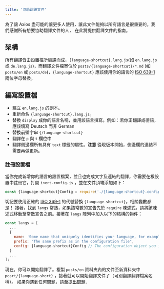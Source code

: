 ```yaml
---
title: '協助翻譯文件'
---
```


為了讓 Axios 盡可能的讓更多人使用，讓此文件能夠以所有語言是很重要的。我們感謝所有想要協助翻譯文件的人，
在此將提供翻譯文件的指南。

## 架構
所有翻譯皆由設置檔所編譯而成，`{language-shortcut}.lang.js`(如 `en.lang.js` 或 `de.lang.js`)，而翻譯文件檔案位於 `posts/{language-shortcut}/*.md` (如 `posts/en` 或 `posts/de`)，`{language-shortcut}` 應該使用你的語言的 [ISO 639-1](https://en.wikipedia.org/wiki/ISO_639-1) 兩位字母替換。

## 編寫設置檔
 - 建立 `en.lang.js` 的副本。
 - 重新命名 `{language-shortcut}.lang.js`。
 - 替換 `display` 成你的語言名稱，並用該語言撰寫。例如：若你正翻譯成德語，應該填寫 Deutsch 而非 German
 - 替換前墜字串 `{/language-shortcut}`
 - 翻譯在 `p` 與 `t` 欄位中
 - 翻譯側邊欄所有具有 `text` 標籤的屬性。**注意** 從現版本開始，側邊欄的連結不需要再做更新。

### 註冊設置檔
當你完成新增你的語言的設置檔案，並且也完成文字及連結的翻譯，你需要在根設置中註冊它，打開 `inert.config.js` ，並在文件頂端添加如下：

```js
const {language-shortcut}Config = require('./{language-shortcut}.config.js');
```

切記要使用正確的 [ISO 369-1](https://en.wikipedia.org/wiki/ISO_639-1) 的代號替換 `{language-shortcut}`，相關變數都是！
接著，找到 `langs` 常熟，如果該常數的宣告先於 `require` 陳述式，請將該陳述式移動至常數宣告之前。接著在 `langs` 陣列中加入以下的結構的物件：

```js
const langs = [
  ...
  {
    name: 'Some name that uniquely identifies your language, for example "English" or "German"',
    prefix: "The same prefix as in the configuration file",
    config: {language-shortcut}Config // The configuration object you imported earlier
  }
  ...
];
```

現在，你可以開始翻譯了。複製 `posts/en` 資料夾內的文件至新資料夾中 `posrt/{language-short}` ，接著就可以開始翻譯文件了（可別翻譯翻譯檔案名稱）。
如果你遇到任何問題，請至[提出問題](https://github.com/axios/axios-docs/issues/new/choose)．